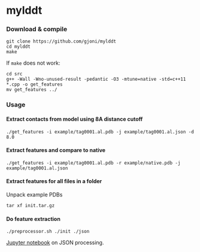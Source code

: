 # mylddt

### Download & compile
```
git clone https://github.com/gjoni/mylddt
cd mylddt
make
```

If ```make``` does not work:
```
cd src
g++ -Wall -Wno-unused-result -pedantic -O3 -mtune=native -std=c++11 *.cpp -o get_features
mv get_features ../
```

### Usage

#### Extract contacts from model using 8A distance cutoff
```
./get_features -i example/tag0001.al.pdb -j example/tag0001.al.json -d 8.0
```

#### Extract features and compare to native
```
./get_features -i example/tag0001.al.pdb -r example/native.pdb -j example/tag0001.al.json
```

#### Extract features for all files in a folder
Unpack example PDBs
```
tar xf init.tar.gz
```

#### Do feature extraction
```
./preprocessor.sh ./init ./json
```

[Jupyter notebook](https://nbviewer.jupyter.org/github/gjoni/mylddt/blob/master/data_processing.ipynb) on JSON processing.
